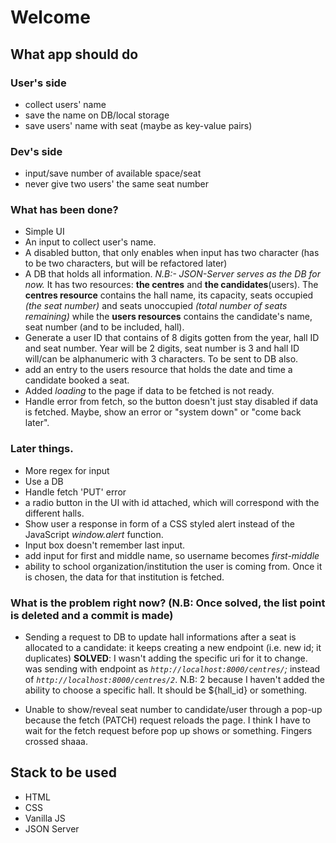 # Welcome

## What app should do 

### User's side
- collect users' name
- save the name on DB/local storage
- save users' name with seat (maybe as key-value pairs)

### Dev's side
- input/save number of available space/seat
- never give two users' the same seat number

### What has been done?
- Simple UI
- An input to collect user's name.
- A disabled button, that only enables when input has two character (has to be two characters, but will be refactored later)
- A DB that holds all information. *N.B:- JSON-Server serves as the DB for now.*
    It has two resources: **the centres** and **the candidates**(users). The **centres resource** contains the hall name, its capacity, seats occupied *(the seat number)*  and seats unoccupied *(total number of seats remaining)* while the **users resources** contains the candidate's name, seat number (and to be included, hall).
- Generate a user ID that contains of 8 digits gotten from the year, hall ID and seat number. Year will be 2 digits, seat number is 3 and hall ID will/can be alphanumeric with 3 characters. To be sent to DB also.
- add an entry to the users resource that holds the date and time a candidate booked a seat.
- Added *loading* to the page if data to be fetched is not ready.
- Handle error from fetch, so the button doesn't just stay disabled if data is fetched. Maybe, show an error or "system down" or "come back later".

### Later things.
- More regex for input
- Use a DB
- Handle fetch 'PUT' error
- a radio button in the UI with id attached, which will correspond with the different halls.
- Show user a response in form of a CSS styled alert instead of the JavaScript *window.alert* function.
- Input box doesn't remember last input.
- add input for first and middle name, so username becomes *first-middle*
- ability to school organization/institution the user is coming from. Once it is chosen, the data for that institution is fetched.

### What is the problem right now? (N.B: Once solved, the list point is deleted and a commit is made)
- Sending a request to DB to update hall informations after a seat is allocated to a candidate: it keeps creating a new endpoint (i.e. new id; it duplicates)
**SOLVED**: I wasn't adding the specific uri for it to change.
was sending with endpoint as *`http://localhost:8000/centres/`;* instead of *`http://localhost:8000/centres/2`*.
N.B: 2 because I haven't added the ability to choose a specific hall. It should be ${hall_id} or something.

- Unable to show/reveal seat number to candidate/user through a pop-up because the fetch (PATCH) request reloads the page. I think I have to wait for the fetch request before pop up shows or something. Fingers crossed shaaa.

 

## Stack to be used
- HTML
- CSS
- Vanilla JS
- JSON Server